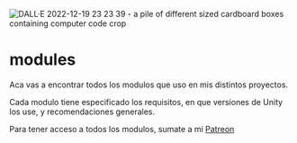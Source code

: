 ![DALL·E 2022-12-19 23 23 39 - a pile of different sized cardboard boxes containing computer code crop](https://user-images.githubusercontent.com/49913638/208567562-e7246d56-01a2-479e-94e9-a342cada08b5.png)
# modules

Aca vas a encontrar todos los modulos que uso en mis distintos proyectos.

Cada modulo tiene especificado los requisitos, en que versiones de Unity los use, y recomendaciones generales.

Para tener acceso a todos los modulos, sumate a mi [Patreon](https://patreon.com/julianblane?utm_medium=clipboard_copy&utm_source=github&utm_campaign=creatorshare_fan&utm_content=join_link)
